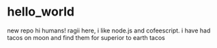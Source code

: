 # hello_world
new repo
hi humans!
ragii here,
i like node.js and cofeescript.
i have had tacos on moon and find them for superior to earth tacos 
